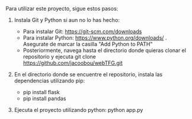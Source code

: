 Para utilizar este proyecto, sigue estos pasos:

1. Instala Git y Python si aun no lo has hecho:
   - Para instalar Git: https://git-scm.com/downloads
   - Para instalar Python: https://www.python.org/downloads/ . Asegurate de marcar la casilla "Add Python to PATH"
   - Posteriormente, navega hasta el directorio donde quieras clonar el repositorio y ejecuta git clone https://github.com/jacoobou/webTFG.git

2. En el directorio donde se encuentre el repositorio, instala las dependencias utilizando pip:
   - pip install flask
   - pip install pandas

3. Ejecuta el proyecto utilizando python:
   python app.py